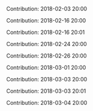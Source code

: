Contribution: 2018-02-03 20:00

Contribution: 2018-02-16 20:00

Contribution: 2018-02-16 20:01

Contribution: 2018-02-24 20:00

Contribution: 2018-02-26 20:00

Contribution: 2018-03-01 20:00

Contribution: 2018-03-03 20:00

Contribution: 2018-03-03 20:01

Contribution: 2018-03-04 20:00

